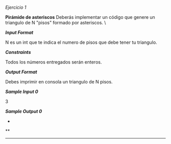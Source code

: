 *Ejercicio 1*

**Pirámide de asteriscos**
Deberás implementar un código que genere un triangulo de N "pisos" formado por asteriscos. \\

***Input Format***

N es un int que te indica el numero de pisos que debe tener tu triangulo.

***Constraints***

Todos los números entregados serán enteros.

***Output Format***

Debes imprimir en consola un triangulo de N pisos.

***Sample Input 0***

3

***Sample Output 0***

*
**
***